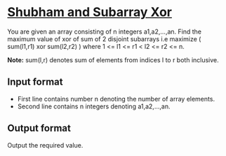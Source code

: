 # [Shubham and Subarray Xor][link]

You are given an array consisting of n integers a1,a2,...,an. Find the maximum value of xor of sum of 2 disjoint subarrays i.e maximize ( sum(l1,r1) xor sum(l2,r2) ) where 1 <= l1 <= r1 < l2 <= r2 <= n.

**Note:** sum(l,r) denotes sum of elements from indices l to r both inclusive.

## Input format

- First line contains number n denoting the number of array elements.
- Second line contains n integers denoting a1,a2,...,an.

## Output format

Output the required value.

[link]: https://www.hackerearth.com/practice/data-structures/advanced-data-structures/trie-keyword-tree/practice-problems/algorithm/shubham-and-subarray-xor-d9e787a7/
